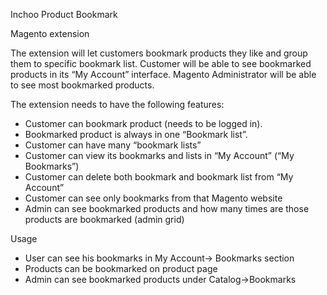 
Inchoo Product Bookmark

Magento extension

The extension will let customers bookmark products they like and group them to specific bookmark list. Customer will be able to see bookmarked products in its “My Account” interface. Magento Administrator will be able to see most bookmarked products.

The extension needs to have the following features:

* Customer can bookmark product (needs to be logged in). 
* Bookmarked product is always in one “Bookmark list”.
* Customer can have many “bookmark lists”
* Customer can view its bookmarks and lists in “My Account” (“My Bookmarks”)
* Customer can delete both bookmark and bookmark list from “My Account”
* Customer can see only bookmarks from that Magento website
* Admin can see bookmarked products and how many times are those products are bookmarked (admin grid)

Usage
* User can see his bookmarks in My Account-> Bookmarks section
* Products can be bookmarked on product page
* Admin can see bookmarked products under Catalog->Bookmarks
